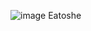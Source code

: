 ![image](https://github.com/SheebaKK/f2-contest-3/assets/76814538/efbb1fb1-c966-48ec-8c25-d15afeec91a7)
Eatoshe 
